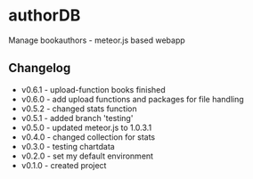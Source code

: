 # authorDB
Manage bookauthors - meteor.js based webapp

## Changelog

- v0.6.1 - upload-function books finished
- v0.6.0 - add upload functions and packages for file handling 
- v0.5.2 - changed stats function
- v0.5.1 - added branch 'testing'
- v0.5.0 - updated meteor.js to 1.0.3.1
- v0.4.0 - changed collection for stats
- v0.3.0 - testing chartdata
- v0.2.0 - set my default environment
- v0.1.0 - created project
